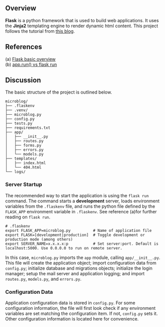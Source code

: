 ## Overview
**Flask** is a python framework that is used to build web applications. It uses the **Jinja2** templating engine to render dynamic html content. This project follows the tutorial from [this blog](https://blog.miguelgrinberg.com/post/the-flask-mega-tutorial-part-i-hello-world).

## References
   (a) [Flask basic overview](https://becominghuman.ai/full-stack-web-development-python-flask-javascript-jquery-bootstrap-802dd7d43053)<br>
   (b) [app.run() vs flask run](https://www.twilio.com/blog/how-run-flask-application)

## Discussion
The basic structure of the project is outlined below.
```
microblog/
├── .flaskenv
├── .venv/
├── microblog.py
├── config.py
├── tests.py
├── requirements.txt
├── app/
│   ├── __init__.py
│   ├── routes.py
│   ├── forms.py
│   ├── errors.py
│   └── models.py
├── templates/
│   ├── index.html
│   └── 404.html
└── logs/
```
### Server Startup
The recommended way to start the application is using the `flask run` command. The command starts a **development** server, loads environment variables from the `.flaskenv` file, and runs the python file defined by the `FLASK_APP` environment variable in `.flaskenv`. See reference (a)for further reading on `flask run`.
```
# .flaskenv
export FLASK_APP=microblog.py          # Name of application file
export FLASK=[development|production]  # Toggle development or production mode (among others)
export SERVER_NAME=x.x.x.x:p           # Set server:port. Default is localhost:5000. Use 0.0.0.0 to run on remote server. 
```
In this case, `microblog.py` imports the `app` module, calling `app/__init__.py`. This file will create the application object; import configuration data from `config.py`; initialize database and migrations objects; initialize the login manager; setup the mail server and application logging; and import `routes.py`, `models.py`, and `errors.py`.

### Configuration Data
Application configuration data is stored in `config.py`. For some configuration information, the file will first look check if any environment variables are set matching the configuration item. If not, `config.py` sets it. Other configuration information is located here for convenience.
